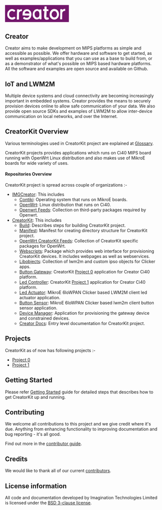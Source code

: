 ![Creator Logo](images/creatorlogo.png)
----

## Creator
Creator aims to make development on MIPS platforms as simple and accessible as possible. We offer hardware and software to get started, as well as examples/applications that you can use as a base to build from, or as a demonstrator of what's possible on MIPS based hardware platforms. All the software and examples are open source and available on Github. 

## IoT and LWM2M
Multiple device systems and cloud connectivity are becoming increasingly important in embedded systems. Creator provides the means to securely provision devices online to allow safe communication of your data. We also provide open source SDKs and examples of LWM2M to allow inter-device communication on local networks, and over the Internet.

## CreatorKit Overview
Various terminologies used in CreatorKit project are explained at [Glossary](Glossary.md).

CreatorKit projects provides applications which runs on Ci40 MIPS board running with OpenWrt Linux distribution and also makes use of MikroE boards for wide variety of uses.

#### Repositories Overview
CreatorKit project is spread across couple of organizations :-
* [IMGCreator](https://github.com/IMGCreator/): This includes
    * [Contiki](https://github.com/IMGCreator/contiki): Operating system that runs on MikroE boards.
    * [OpenWrt](https://github.com/IMGCreator/openwrt): Linux distribution that runs on Ci40.
    * [Openwrt Feeds](https://github.com/IMGCreator/openwrt-feeds): Collection on third-party  packages required by Openwrt.
* [CreatorKit](https://github.com/CreatorKit/): This includes
    * [Build](https://github.com/CreatorKit/build): Describes steps for building CreatorKit project.
    * [Manifest](https://github.com/CreatorKit/manifest): Manifest for creating directory structure for CreatorKit project.
    * [OpenWrt CreatorKit Feeds](https://github.com/CreatorKit/openwrt-ckt-feeds): Collection of CreatorKit specific packages for OpenWrt.
    * [Webscripts](https://github.com/CreatorKit/webscripts): Package which provides web interface for provisioning CreatorKit devices. It includes webpages as well as webservices.
    * [Libobjects](https://github.com/CreatorKit/libobjects): Collection of lwm2m and custom ipso objects for Clicker apps.
    * [Button Gateway](https://github.com/CreatorKit/button-gateway): CreatorKit [Project 0](projects/Project_0.md) application for Creator Ci40 platform.
    * [Led Controller](https://github.com/CreatorKit/led-controller): CreatorKit [Project 1](projects/Project_1.md) application for Creator Ci40 platform.
    * [Led Actuator](https://github.com/CreatorKit/led-actuator): MikroE 6loWPAN Clicker based LWM2M client led actuator application.
    * [Button Sensor](https://github.com/CreatorKit/button-sensor): MikroE 6loWPAN Clicker based lwm2m client button sensor application.
    * [Device Manager](https://github.com/CreatorKit/device-manager): Application for provisioning the gateway device and constrained devices.
    * [Creator Docs](https://github.com/CreatorKit/creator-docs): Entry level documentation for CreatorKit project.

## Projects
CreatorKit as of now has following projects :-
* [Project 0](projects/Project_0.md)
* [Project 1](projects/Project_1.md)

## Getting Started
Please refer [Getting Started](GettingStarted.md) guide for detailed steps that describes how to get CreatorKit up and running.

## Contributing
We welcome all contributions to this project and we give credit where it's due. Anything from enhancing functionality to improving documentation and bug reporting - it's all good.

Find out more in the [contributor guide](ContributorGuide.md).

## Credits
We would like to thank all of our current [contributors](CONTRIBUTORS).

## License information
All code and documentation developed by Imagination Technologies Limited is licensed under the [BSD 3-clause license](LICENSE).
